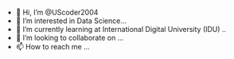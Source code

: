 - 👋 Hi, I’m @UScoder2004
- 👀 I’m interested in Data Science...
- 🌱 I’m currently learning at International Digital University (IDU) ..
- 💞️ I’m looking to collaborate on ...
- 📫 How to reach me ...

<!---
UScoder2004/UScoder2004 is a ✨ special ✨ repository because its `README.md` (this file) appears on your GitHub profile.
You can click the Preview link to take a look at your changes.
--->
